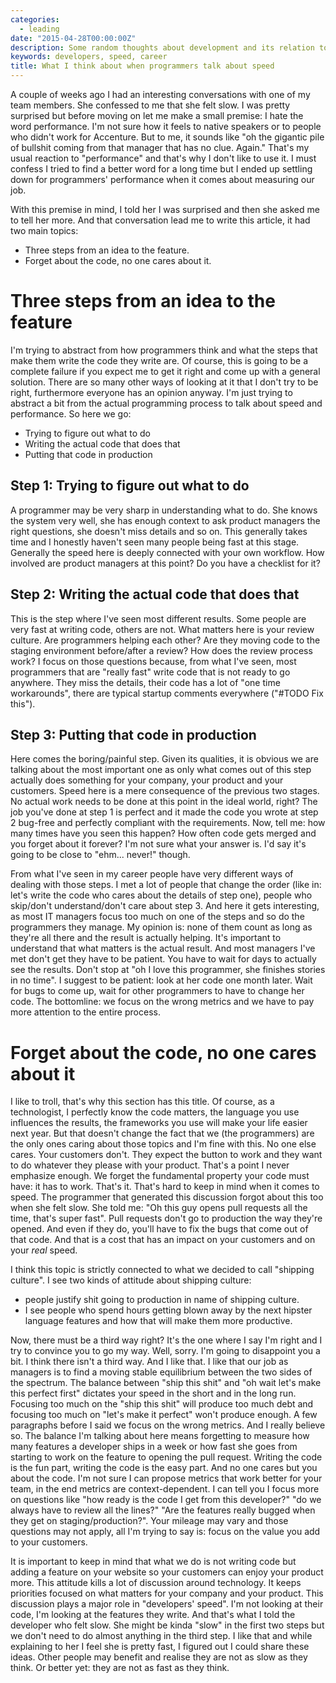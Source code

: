 ```yaml
---
categories:
  - leading
date: "2015-04-28T00:00:00Z"
description: Some random thoughts about development and its relation to speed
keywords: developers, speed, career
title: What I think about when programmers talk about speed
---
```


A couple of weeks ago I had an interesting conversations with one of my team
members. She confessed to me that she felt slow. I was pretty surprised but
before moving on let me make a small premise: I hate the word performance. I'm
not sure how it feels to native speakers or to people who didn't work for
Accenture. But to me, it sounds like "oh the gigantic pile of bullshit coming
from that manager that has no clue. Again." That's my usual reaction to
"performance" and that's why I don't like to use it. I must confess I tried to
find a better word for a long time but I ended up settling down for programmers'
performance when it comes about measuring our job.

With this premise in mind, I told her I was surprised and then she asked me to
tell her more. And that conversation lead me to write this article, it had two
main topics:

- Three steps from an idea to the feature.
- Forget about the code, no one cares about it.

# Three steps from an idea to the feature

I'm trying to abstract from how programmers think and what the steps that make
them write the code they write are. Of course, this is going to be a complete
failure if you expect me to get it right and come up with a general solution.
There are so many other ways of looking at it that I don't try to be right,
furthermore everyone has an opinion anyway. I'm just trying to abstract a bit
from the actual programming process to talk about speed and performance. So
here we go:

- Trying to figure out what to do
- Writing the actual code that does that
- Putting that code in production

## Step 1: Trying to figure out what to do

A programmer may be very sharp in understanding what to do. She knows the
system very well, she has enough context to ask product managers the right
questions, she doesn't miss details and so on. This generally takes time and I
honestly haven't seen many people being fast at this stage. Generally the
speed here is deeply connected with your own workflow. How involved
are product managers at this point? Do you have a checklist for it?

## Step 2: Writing the actual code that does that

This is the step where I've seen most different results. Some people are
very fast at writing code, others are not. What matters here is your review
culture. Are programmers helping each other? Are they moving code to the staging
environment before/after a review? How does the review process work? I focus
on those questions because, from what I've seen, most programmers that are
"really fast" write code that is not ready to go anywhere. They miss the
details, their code has a lot of "one time workarounds", there are typical
startup comments everywhere ("#TODO Fix this").

## Step 3: Putting that code in production

Here comes the boring/painful step. Given its qualities, it is obvious we are
talking about the most important one as only what comes out of this step
actually does something for your company, your product and your customers.
Speed here is a mere consequence of the previous two stages. No
actual work needs to be done at this point in the ideal world, right? The job
you've done at step 1 is perfect and it made the code you wrote at step 2
bug-free and perfectly compliant with the requirements. Now, tell me: how many
times have you seen this happen? How often code gets merged and you forget
about it forever? I'm not sure what your answer is. I'd say it's going to be
close to "ehm... never!" though.

From what I've seen in my career people have very different ways of dealing
with those steps. I met a lot of people that change the order (like in: let's
write the code who cares about the details of step one), people who skip/don't
understand/don't care about step 3. And here it gets interesting, as most IT
managers focus too much on one of the steps and so do the programmers they
manage. My opinion is: none of them count as long as they're all there and the
result is actually helping. It's important to understand that what matters is
the actual result. And most managers I've met don't get they have to be
patient. You have to wait for days to actually see the results. Don't stop at
"oh I love this programmer, she finishes stories in no time". I suggest to be
patient: look at her code one month later. Wait for bugs to come up, wait for
other programmers to have to change her code.
The bottomline: we focus on the wrong metrics and we have to pay more attention to
the entire process.

# Forget about the code, no one cares about it

I like to troll, that's why this section has this title. Of course,
as a technologist, I perfectly know the code matters, the language you use
influences the results, the frameworks you use will make your life easier next
year. But that doesn't change the fact that we (the programmers) are the only ones
caring about those topics and I'm fine with this. No one else cares. Your
customers don't. They expect the button to work and they want to do whatever
they please with your product. That's a point I never emphasize enough. We forget
the fundamental property your code must have: it has to work. That's it.
That's hard to keep in mind when it comes to speed. The programmer that
generated this discussion forgot about this too when she felt slow. She told
me: "Oh this guy opens pull requests all the time, that's super fast". Pull
requests don't go to production the way they're opened. And even if they do,
you'll have to fix the bugs that come out of that code. And that is a cost
that has an impact on your customers and on your _real_ speed.

I think this topic is strictly connected to what we decided to call "shipping
culture". I see two kinds of attitude about shipping culture:

- people justify shit going to production in name of shipping culture.
- I see people who spend hours getting blown away by the next hipster language
  features and how that will make them more productive.

Now, there must be a third way right? It's the one where I say I'm right and I
try to convince you to go my way. Well, sorry. I'm going to disappoint you a
bit. I think there isn't a third way. And I like that. I like that our job as
managers is to find a moving stable equilibrium between the two sides of the
spectrum. The balance between "ship this shit" and "oh wait let's make this
perfect first" dictates your speed in the short and in the long run. Focusing
too much on the "ship this shit" will produce too much debt and focusing too
much on "let's make it perfect" won't produce enough. A few paragraphs before
I said we focus on the wrong metrics. And I really believe so. The balance I'm
talking about here means forgetting to measure how many features a developer
ships in a week or how fast she goes from starting to work on the feature to
opening the pull request. Writing the code is the fun part, writing the code
is the easy part. And no one cares but you about the code. I'm not sure I can
propose metrics that work better for your team, in the end metrics are
context-dependent. I can tell you I focus more on questions like "how ready is
the code I get from this developer?" "do we always have to review all the
lines?" "Are the features really bugged when they get on staging/production?".
Your mileage may vary and those questions may not apply, all I'm trying to say
is: focus on the value you add to your customers.

It is important to keep in mind that what we do is not writing code but adding
a feature on your website so your customers can enjoy your product more. This
attitude kills a lot of discussion around technology. It keeps priorities
focused on what matters for your company and your product. This discussion
plays a major role in "developers' speed". I'm not looking at their code, I'm
looking at the features they write. And that's what I told the developer who
felt slow. She might be kinda "slow" in the first two steps but we don't need
to do almost anything in the third step. I like that and while explaining to
her I feel she is pretty fast, I figured out I could share these ideas. Other
people may benefit and realise they are not as slow as they think. Or better
yet: they are not as fast as they think.
